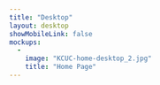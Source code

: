 ```yaml
---
title: "Desktop"
layout: desktop
showMobileLink: false
mockups:
  -
    image: "KCUC-home-desktop_2.jpg"
    title: "Home Page"
---
```

